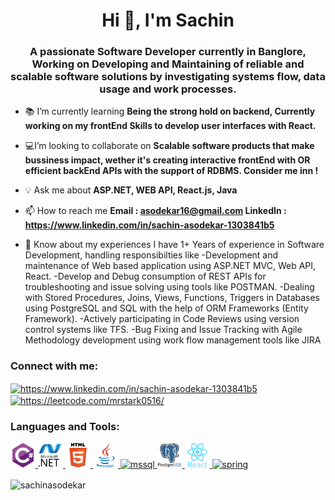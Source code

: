 <h1 align="center">Hi 👋, I'm Sachin</h1>
<h3 align="center">A passionate Software Developer currently in Banglore, Working on Developing and Maintaining of reliable and scalable software solutions by investigating systems flow, data usage and work processes.</h3>

- 📚 I’m currently learning **Being the strong hold on backend, Currently working on my frontEnd Skills to develop user interfaces with React.**

- 💻I’m looking to collaborate on **Scalable software products that make bussiness impact, wether it's creating interactive frontEnd with OR efficient backEnd APIs with the support of RDBMS. Consider me inn !**

- 💡 Ask me about **ASP.NET, WEB API, React.js, Java**

- 📫 How to reach me **Email : asodekar16@gmail.com LinkedIn : https://www.linkedin.com/in/sachin-asodekar-1303841b5**

- 📄 Know about my experiences 
I have 1+ Years of experience in Software Development, handling responsibilties like 
  -Development and maintenance of Web based application using ASP.NET MVC, Web API, React.
  -Develop and Debug consumption of REST APIs for troubleshooting and issue solving using tools like POSTMAN. 
  -Dealing with Stored Procedures, Joins, Views, Functions, Triggers in Databases using PostgreSQL and SQL with the help of ORM Frameworks (Entity Framework).        -Actively participating in Code Reviews using version control systems like TFS.
  -Bug Fixing and Issue Tracking with Agile Methodology development using work flow management tools like JIRA

<h3 align="left">Connect with me:</h3>
<p align="left">
<a href="https://linkedin.com/in/https://www.linkedin.com/in/sachin-asodekar-1303841b5" target="blank"><img align="center" src="https://raw.githubusercontent.com/rahuldkjain/github-profile-readme-generator/master/src/images/icons/Social/linked-in-alt.svg" alt="https://www.linkedin.com/in/sachin-asodekar-1303841b5" height="30" width="40" /></a>
<a href="https://www.leetcode.com/https://leetcode.com/mrstark0516/" target="blank"><img align="center" src="https://raw.githubusercontent.com/rahuldkjain/github-profile-readme-generator/master/src/images/icons/Social/leet-code.svg" alt="https://leetcode.com/mrstark0516/" height="30" width="40" /></a>
</p>

<h3 align="left">Languages and Tools:</h3>
<p align="left"> <a href="https://www.w3schools.com/cs/" target="_blank" rel="noreferrer"> <img src="https://raw.githubusercontent.com/devicons/devicon/master/icons/csharp/csharp-original.svg" alt="csharp" width="40" height="40"/> </a> <a href="https://dotnet.microsoft.com/" target="_blank" rel="noreferrer"> <img src="https://raw.githubusercontent.com/devicons/devicon/master/icons/dot-net/dot-net-original-wordmark.svg" alt="dotnet" width="40" height="40"/> </a> <a href="https://www.w3.org/html/" target="_blank" rel="noreferrer"> <img src="https://raw.githubusercontent.com/devicons/devicon/master/icons/html5/html5-original-wordmark.svg" alt="html5" width="40" height="40"/> </a> <a href="https://www.java.com" target="_blank" rel="noreferrer"> <img src="https://raw.githubusercontent.com/devicons/devicon/master/icons/java/java-original.svg" alt="java" width="40" height="40"/> </a> <a href="https://www.microsoft.com/en-us/sql-server" target="_blank" rel="noreferrer"> <img src="https://www.svgrepo.com/show/303229/microsoft-sql-server-logo.svg" alt="mssql" width="40" height="40"/> </a> <a href="https://www.postgresql.org" target="_blank" rel="noreferrer"> <img src="https://raw.githubusercontent.com/devicons/devicon/master/icons/postgresql/postgresql-original-wordmark.svg" alt="postgresql" width="40" height="40"/> </a> <a href="https://reactjs.org/" target="_blank" rel="noreferrer"> <img src="https://raw.githubusercontent.com/devicons/devicon/master/icons/react/react-original-wordmark.svg" alt="react" width="40" height="40"/> </a> <a href="https://spring.io/" target="_blank" rel="noreferrer"> <img src="https://www.vectorlogo.zone/logos/springio/springio-icon.svg" alt="spring" width="40" height="40"/> </a> </p>

<p><img align="center" src="https://github-readme-stats.vercel.app/api/top-langs?username=sachinasodekar&show_icons=true&locale=en&layout=compact" alt="sachinasodekar" /></p>
